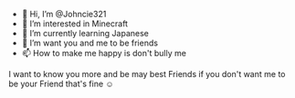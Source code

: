 - 👋 Hi, I’m @Johncie321
- 👀 I’m interested in Minecraft 
- 🌱 I’m currently learning Japanese 
- 💞️ I’m want you and me to be friends 
- 📫 How to make me happy is don't bully me 

<!---
Johncie321/Johncie321 is a ✨ special ✨ repository because its `README.md` (this file) appears on your GitHub profile.
You can click the Preview link to take a look at your changes.
--->
I want to know you more and be may best 
Friends if you don't want me to be your
Friend that's fine ☺️
